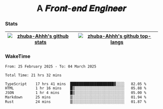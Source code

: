 <h1 align="center">A 𝑭𝒓𝒐𝒏𝒕-𝒆𝒏𝒅 𝑬𝒏𝒈𝒊𝒏𝒆𝒆𝒓</h1>

### Stats

| <a href="https://github.com/zhuba-Ahhh"><img align="center" src="https://github-readme-stats.vercel.app/api?username=zhuba-Ahhh&hide_title=true&hide_border=true&show_icons=trueline_height=21&text_color=000&icon_color=000&bg_color=0,ea6161,ffc64d,fffc4d,52fa5a&theme=graywhite" alt="zhuba-Ahhh's github stats" /> </a> | <a href="https://github.com/zhuba-Ahhh"><img align="center" src="https://github-readme-stats.vercel.app/api/top-langs/?username=zhuba-Ahhh&hide_title=true&hide_border=true&layout=compact&hide_border=true&show_icons=trueline_height=40&text_color=000&icon_color=000&bg_color=0,ea6161,ffc64d,fffc4d,52fa5a&theme=graywhite&langs_count=6" alt="zhuba-Ahhh's github top-langs"/> </a> |
| ------------- | ------------- |

### WakeTime

<!--START_SECTION:waka-->

```txt
From: 25 February 2025 - To: 04 March 2025

Total Time: 21 hrs 32 mins

TypeScript    17 hrs 41 mins  ████████████████████▓░░░░   82.05 %
HTML          1 hr 16 mins    █▒░░░░░░░░░░░░░░░░░░░░░░░   05.88 %
JSON          1 hr 4 mins     █▒░░░░░░░░░░░░░░░░░░░░░░░   05.00 %
Markdown      25 mins         ▒░░░░░░░░░░░░░░░░░░░░░░░░   01.94 %
Rust          24 mins         ▒░░░░░░░░░░░░░░░░░░░░░░░░   01.87 %
```

<!--END_SECTION:waka-->
